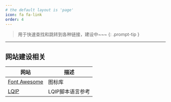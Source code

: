 ```yaml
---
# the default layout is 'page'
icon: fa fa-link
order: 4
---
```


> 用于快速查找和跳转到各种链接，建设中~~~
{: .prompt-tip }

-------

## 网站建设相关

| 网站                                                              | 描述             |
| ----------------------------------------------------------------- | ---------------- |
| [Font Awesome](https://fontawesome.com/)                          | 图标库           |
| [LQIP](https://liquidjs.com/zh-cn/tutorials/intro-to-liquid.html) | LQIP脚本语言参考 |

